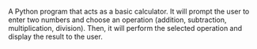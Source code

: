 A Python program that acts as a basic calculator. It will prompt the
user to enter two numbers and choose an operation (addition, subtraction, multiplication,
division). Then, it will perform the selected operation and display the result to the user.
